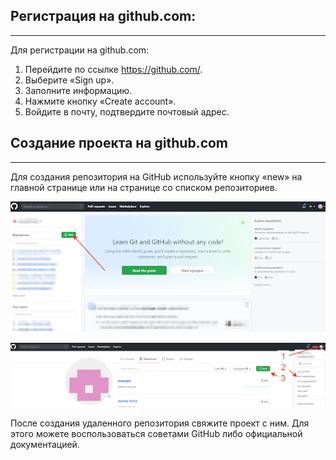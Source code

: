 Регистрация на github.com:
---
---

Для регистрации на github.com:

1. Перейдите по ссылке https://github.com/.
2. Выберите «Sign up».
3. Заполните информацию.
4. Нажмите кнопку «Create account».
5. Войдите в почту, подтвердите почтовый адрес.

Создание проекта на github.com
---
---

Для создания репозитория на GitHub используйте кнопку «new» на главной странице или на странице со списком репозиториев.

![new-project](./assets/new-project.png)

![repo-usage](./assets/repo-usage.png)

После создания удаленного репозитория свяжите проект с ним. Для этого можете воспользоваться советами GitHub либо официальной документацией.